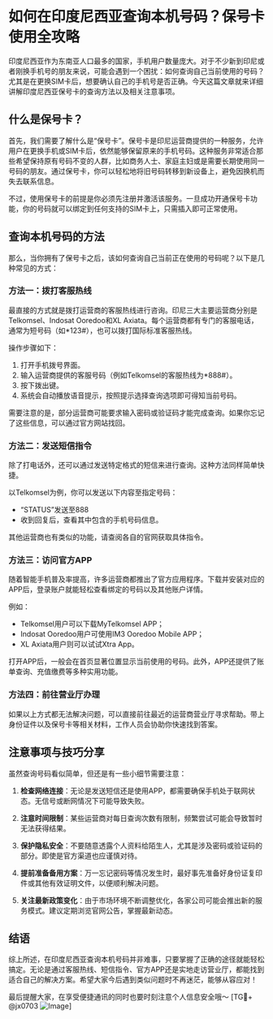 # 如何在印度尼西亚查询本机号码？保号卡使用全攻略

印度尼西亚作为东南亚人口最多的国家，手机用户数量庞大。对于不少新到印尼或者刚换手机号的朋友来说，可能会遇到一个困扰：如何查询自己当前使用的号码？尤其是在更换SIM卡后，想要确认自己的手机号是否正确。今天这篇文章就来详细讲解印度尼西亚保号卡的查询方法以及相关注意事项。

## 什么是保号卡？

首先，我们需要了解什么是“保号卡”。保号卡是印尼运营商提供的一种服务，允许用户在更换手机或SIM卡后，依然能够保留原来的手机号码。这种服务非常适合那些希望保持原有号码不变的人群，比如商务人士、家庭主妇或是需要长期使用同一号码的朋友。通过保号卡，你可以轻松地将旧号码转移到新设备上，避免因换机而失去联系信息。

不过，使用保号卡的前提是你必须先注册并激活该服务。一旦成功开通保号卡功能，你的号码就可以绑定到任何支持的SIM卡上，只需插入即可正常使用。

## 查询本机号码的方法

那么，当你拥有了保号卡之后，该如何查询自己当前正在使用的号码呢？以下是几种常见的方式：

### 方法一：拨打客服热线

最直接的方式就是拨打运营商的客服热线进行咨询。印尼三大主要运营商分别是Telkomsel、Indosat Ooredoo和XL Axiata。每个运营商都有专门的客服电话，通常为短号码（如*123#），也可以拨打国际标准客服热线。

操作步骤如下：
1. 打开手机拨号界面。
2. 输入运营商提供的客服号码（例如Telkomsel的客服热线为*888#）。
3. 按下拨出键。
4. 系统会自动播放语音提示，按照提示选择查询选项即可得知当前号码。

需要注意的是，部分运营商可能要求输入密码或验证码才能完成查询。如果你忘记了这些信息，可以通过官方网站找回。

### 方法二：发送短信指令

除了打电话外，还可以通过发送特定格式的短信来进行查询。这种方法同样简单快捷。

以Telkomsel为例，你可以发送以下内容至指定号码：
- “STATUS”发送至888
- 收到回复后，查看其中包含的手机号码信息。

其他运营商也有类似的功能，请查阅各自的官网获取具体指令。

### 方法三：访问官方APP

随着智能手机普及率提高，许多运营商都推出了官方应用程序。下载并安装对应的APP后，登录账户就能轻松查看绑定的号码以及其他账户详情。

例如：
- Telkomsel用户可以下载MyTelkomsel APP；
- Indosat Ooredoo用户可使用IM3 Ooredoo Mobile APP；
- XL Axiata用户则可以试试Xtra App。

打开APP后，一般会在首页显著位置显示当前使用的号码。此外，APP还提供了账单查询、充值缴费等多种实用功能。

### 方法四：前往营业厅办理

如果以上方式都无法解决问题，可以直接前往最近的运营商营业厅寻求帮助。带上身份证件以及保号卡等相关材料，工作人员会协助你快速找到答案。

## 注意事项与技巧分享

虽然查询号码看似简单，但还是有一些小细节需要注意：

1. **检查网络连接**：无论是发送短信还是使用APP，都需要确保手机处于联网状态。无信号或断网情况下可能导致失败。

2. **注意时间限制**：某些运营商对每日查询次数有限制，频繁尝试可能会导致暂时无法获得结果。

3. **保护隐私安全**：不要随意透露个人资料给陌生人，尤其是涉及密码或验证码的部分。即使是官方渠道也应谨慎对待。

4. **提前准备备用方案**：万一忘记密码等情况发生时，最好事先准备好身份证复印件或其他有效证明文件，以便顺利解决问题。

5. **关注最新政策变化**：由于市场环境不断调整优化，各家公司可能会推出新的服务模式。建议定期浏览官网公告，掌握最新动态。

## 结语

综上所述，在印度尼西亚查询本机号码并非难事，只要掌握了正确的途径就能轻松搞定。无论是通过客服热线、短信指令、官方APP还是实地走访营业厅，都能找到适合自己的解决方案。希望大家今后遇到类似问题时不再迷茫，能够从容应对！

最后提醒大家，在享受便捷通讯的同时也要时刻注意个人信息安全哦～ [TG💪+ @jx0703 ![Image](https://github.com/user-attachments/assets/dbca1d08-cadb-493c-b0ec-ad6f7a83f270)]